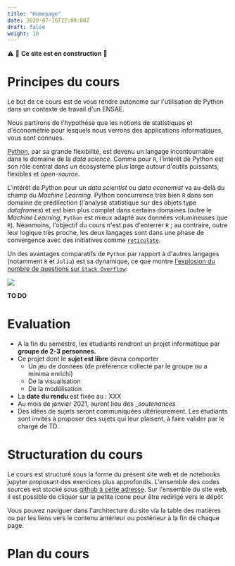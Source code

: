 ```yaml
---
title: "Homepage"
date: 2020-07-16T12:00:00Z
draft: false
weight: 10
---
```


:warning: :construction: **Ce site est en construction** :construction:


# Principes du cours

Le but de ce cours est de vous rendre autonome sur l'utilisation de Python
dans un contexte de travail d'un ENSAE. 

Nous partirons de l'hypothèse que les notions de statistiques et d'économétrie pour lesquels nous verrons des applications informatiques, vous sont connues. 




[Python](https://www.python.org/), par sa grande flexibilité, est devenu un langage incontournable
dans le domaine de la *data science*. Comme pour `R`, l'intérêt de Python est son rôle central dans un
écosystème plus large autour d'outils puissants, flexibles et *open-source*. 
 
L'intérêt de Python pour un *data scientist* ou *data economist* va au-delà du champ du *Machine Learning*. 
Python concurrence très bien `R` dans son domaine de prédilection (l'analyse statistique sur des
objets type *dataframes*) et est bien plus complet dans certains domaines (outre le *Machine Learning*,
`Python` est mieux adapté aux données volumineuses que `R`). Néanmoins, l'objectif du cours n'est pas d'enterrer `R` ; au contraire, outre leur logique très proche,
les deux langages sont dans une phase de convergence avec des initiatives comme
[`reticulate`](https://rstudio.github.io/reticulate/). 

Un des avantages comparatifs de `Python` par rapport à d'autres langages (notamment `R` et `Julia`) est sa dynamique,
ce que montre [l'explosion du nombre de questions
sur `Stack Overflow`](https://towardsdatascience.com/python-vs-r-for-data-science-6a83e4541000):

![](https://miro.medium.com/max/589/1*JxeXVkzq29tnE4vjPAleqQ.png)


**TO DO**

# Evaluation

* A la fin du semestre, les étudiants rendront un projet informatique par __groupe de 2-3 personnes.__
* Ce projet dont le __sujet est libre__ devra comporter
    - Un jeu de données (de préférence collecté par le groupe ou a minima enrichi)
    - De la visualisation
    - De la modélisation
* La __date du rendu__ est fixée au : XXX
* Au mois de janvier 2021, auront lieu des __soutenances_
* Des idées de sujets seront communiquées ultérieurement.
Les étudiants sont invités à proposer des sujets qui leur plaisent, à faire valider par le chargé de TD. 



# Structuration du cours

Le cours est structuré sous la forme du présent site web et de notebooks
jupyter proposant des exercices plus approfondis. L'ensemble
des codes sources est stocké sous
[github à cette adresse](https://github.com/linogaliana/python-datascientist).
Sur l'ensemble du site web,
il est possible de cliquer sur la petite icone
<i class="fab fa-github"></i> pour être redirigé vers le dépôt

Vous pouvez naviguer dans l'architecture du site via la table des matières
ou par les liens vers le contenu antérieur ou postérieur à la fin de chaque
page. 

# Plan du cours
